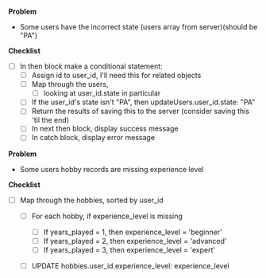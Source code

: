 **Problem**
- Some users have the incorrect state (users array from server)(should be "PA")

**Checklist**
- [ ] In then block make a conditional statement:
  - [ ] Assign id to user_id, I'll need this for related objects
  - [ ] Map through the users, 
    - [ ] looking at user_id.state in particular
  - [ ] If the user_id's state isn't "PA", then updateUsers.user_id.state: "PA"
  - [ ] Return the results of saving this to the server (consider saving this 'til the end)
  - [ ] In next then block, display success message
  - [ ] In catch block, display error message

**Problem**
- Some users hobby records are missing experience level

**Checklist**
- [ ] Map through the hobbies, sorted by user_id
  - [ ] For each hobby, if experience_level is missing
    - [ ] If years_played = 1, then experience_level = 'beginner'
    - [ ] If years_played = 2, then experience_level = 'advanced'
    - [ ] If years_played = 3, then experience_level = 'expert'
  - [ ] UPDATE hobbies.user_id.experience_level: experience_level


